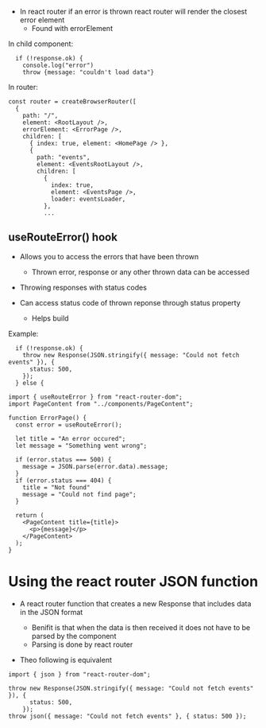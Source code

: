 - In react router if an error is thrown react router will render the closest error element
	- Found with errorElement

In child component:
```JS
  if (!response.ok) {
    console.log("error")
    throw {message: "couldn't load data"}
```

In router:
```JS
const router = createBrowserRouter([
  {
    path: "/",
    element: <RootLayout />,
    errorElement: <ErrorPage />,
    children: [
      { index: true, element: <HomePage /> },
      {
        path: "events",
        element: <EventsRootLayout />,
        children: [
          {
            index: true,
            element: <EventsPage />,
            loader: eventsLoader,
          },
          ...
```

## useRouteError() hook

- Allows you to access the errors that have been thrown
	- Thrown error, response or any other thrown data can be accessed

- Throwing responses with status codes
- Can access status code of thrown reponse through status property
	- Helps build

Example:
```JS
  if (!response.ok) {
    throw new Response(JSON.stringify({ message: "Could not fetch events" }), {
      status: 500,
    });
  } else {
```

```JS
import { useRouteError } from "react-router-dom";
import PageContent from "../components/PageContent";

function ErrorPage() {
  const error = useRouteError();

  let title = "An error occured";
  let message = "Something went wrong";

  if (error.status === 500) {
    message = JSON.parse(error.data).message;
  }
  if (error.status === 404) {
    title = "Not found"
    message = "Could not find page";
  }
  
  return (
    <PageContent title={title}>
      <p>{message}</p>
    </PageContent>
  );
}
```

# Using the react router JSON function

- A react router function that creates a new Response that includes data in the JSON format
	- Benifit is that when the data is then received it does not have to be parsed by the component
	- Parsing is done by react router

- Theo following is equivalent

```JS
import { json } from "react-router-dom";

throw new Response(JSON.stringify({ message: "Could not fetch events" }), {
      status: 500,
    });
throw json({ message: "Could not fetch events" }, { status: 500 });
```